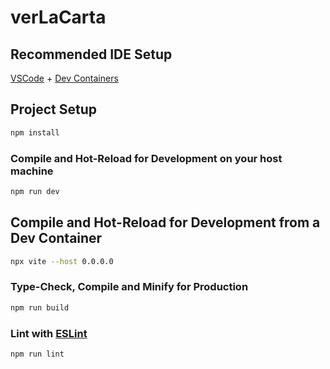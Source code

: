 # verLaCarta

## Recommended IDE Setup

[VSCode](https://code.visualstudio.com/) + [Dev Containers](https://marketplace.visualstudio.com/items?itemName=ms-vscode-remote.remote-containers)

## Project Setup

```sh
npm install
```

### Compile and Hot-Reload for Development on your host machine

```sh
npm run dev
```

## Compile and Hot-Reload for Development from a Dev Container

```sh
npx vite --host 0.0.0.0
```

### Type-Check, Compile and Minify for Production

```sh
npm run build
```

### Lint with [ESLint](https://eslint.org/)

```sh
npm run lint
```
